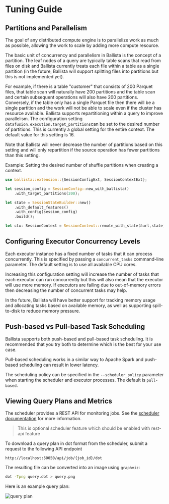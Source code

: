 <!---
  Licensed to the Apache Software Foundation (ASF) under one
  or more contributor license agreements.  See the NOTICE file
  distributed with this work for additional information
  regarding copyright ownership.  The ASF licenses this file
  to you under the Apache License, Version 2.0 (the
  "License"); you may not use this file except in compliance
  with the License.  You may obtain a copy of the License at

    http://www.apache.org/licenses/LICENSE-2.0

  Unless required by applicable law or agreed to in writing,
  software distributed under the License is distributed on an
  "AS IS" BASIS, WITHOUT WARRANTIES OR CONDITIONS OF ANY
  KIND, either express or implied.  See the License for the
  specific language governing permissions and limitations
  under the License.
-->

# Tuning Guide

## Partitions and Parallelism

The goal of any distributed compute engine is to parallelize work as much as possible, allowing the work to scale
by adding more compute resource.

The basic unit of concurrency and parallelism in Ballista is the concept of a partition. The leaf nodes of a query
are typically table scans that read from files on disk and Ballista currently treats each file within a table as a
single partition (in the future, Ballista will support splitting files into partitions but this is not implemented yet).

For example, if there is a table "customer" that consists of 200 Parquet files, that table scan will naturally have
200 partitions and the table scan and certain subsequent operations will also have 200 partitions. Conversely, if the
table only has a single Parquet file then there will be a single partition and the work will not be able to scale even
if the cluster has resource available. Ballista supports repartitioning within a query to improve parallelism.
The configuration setting `datafusion.execution.target_partitions`can be set to the desired number of partitions. This is
currently a global setting for the entire context. The default value for this setting is 16.

Note that Ballista will never decrease the number of partitions based on this setting and will only repartition if
the source operation has fewer partitions than this setting.

Example: Setting the desired number of shuffle partitions when creating a context.

```rust
use ballista::extension::{SessionConfigExt, SessionContextExt};

let session_config = SessionConfig::new_with_ballista()
    .with_target_partitions(200);

let state = SessionStateBuilder::new()
    .with_default_features()
    .with_config(session_config)
    .build();

let ctx: SessionContext = SessionContext::remote_with_state(&url,state).await?;
```

## Configuring Executor Concurrency Levels

Each executor instance has a fixed number of tasks that it can process concurrently. This is specified by passing a
`concurrent_tasks` command-line parameter. The default setting is to use all available CPU cores.

Increasing this configuration setting will increase the number of tasks that each executor can run concurrently but
this will also mean that the executor will use more memory. If executors are failing due to out-of-memory errors then
decreasing the number of concurrent tasks may help.

In the future, Ballista will have better support for tracking memory usage and allocating tasks based on available
memory, as well as supporting spill-to-disk to reduce memory pressure.

## Push-based vs Pull-based Task Scheduling

Ballista supports both push-based and pull-based task scheduling. It is recommended that you try both to determine
which is the best for your use case.

Pull-based scheduling works in a similar way to Apache Spark and push-based scheduling can result in lower latency.

The scheduling policy can be specified in the `--scheduler_policy` parameter when starting the scheduler and executor
processes. The default is `pull-based`.

## Viewing Query Plans and Metrics

The scheduler provides a REST API for monitoring jobs. See the
[scheduler documentation](scheduler.md) for more information.

> This is optional scheduler feature which should be enabled with rest-api feature

To download a query plan in dot format from the scheduler, submit a request to the following API endpoint

```
http://localhost:50050/api/job/{job_id}/dot
```

The resulting file can be converted into an image using `graphviz`:

```bash
dot -Tpng query.dot > query.png
```

Here is an example query plan:

![query plan](images/example-query-plan.png)
